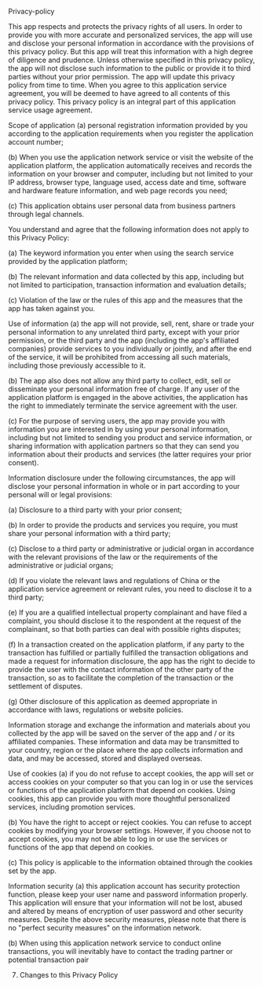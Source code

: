 Privacy-policy

This app respects and protects the privacy rights of all users. In order to provide you with more accurate and personalized services, the app will use and disclose your personal information in accordance with the provisions of this privacy policy. But this app will treat this information with a high degree of diligence and prudence. Unless otherwise specified in this privacy policy, the app will not disclose such information to the public or provide it to third parties without your prior permission. The app will update this privacy policy from time to time. When you agree to this application service agreement, you will be deemed to have agreed to all contents of this privacy policy. This privacy policy is an integral part of this application service usage agreement.



Scope of application (a) personal registration information provided by you according to the application requirements when you register the application account number;



(b) When you use the application network service or visit the website of the application platform, the application automatically receives and records the information on your browser and computer, including but not limited to your IP address, browser type, language used, access date and time, software and hardware feature information, and web page records you need;



(c) This application obtains user personal data from business partners through legal channels.



You understand and agree that the following information does not apply to this Privacy Policy:



(a) The keyword information you enter when using the search service provided by the application platform;



(b) The relevant information and data collected by this app, including but not limited to participation, transaction information and evaluation details;



(c) Violation of the law or the rules of this app and the measures that the app has taken against you.



Use of information (a) the app will not provide, sell, rent, share or trade your personal information to any unrelated third party, except with your prior permission, or the third party and the app (including the app's affiliated companies) provide services to you individually or jointly, and after the end of the service, it will be prohibited from accessing all such materials, including those previously accessible to it.



(b) The app also does not allow any third party to collect, edit, sell or disseminate your personal information free of charge. If any user of the application platform is engaged in the above activities, the application has the right to immediately terminate the service agreement with the user.



(c) For the purpose of serving users, the app may provide you with information you are interested in by using your personal information, including but not limited to sending you product and service information, or sharing information with application partners so that they can send you information about their products and services (the latter requires your prior consent).



Information disclosure under the following circumstances, the app will disclose your personal information in whole or in part according to your personal will or legal provisions:



(a) Disclosure to a third party with your prior consent;



(b) In order to provide the products and services you require, you must share your personal information with a third party;



(c) Disclose to a third party or administrative or judicial organ in accordance with the relevant provisions of the law or the requirements of the administrative or judicial organs;



(d) If you violate the relevant laws and regulations of China or the application service agreement or relevant rules, you need to disclose it to a third party;



(e) If you are a qualified intellectual property complainant and have filed a complaint, you should disclose it to the respondent at the request of the complainant, so that both parties can deal with possible rights disputes;



(f) In a transaction created on the application platform, if any party to the transaction has fulfilled or partially fulfilled the transaction obligations and made a request for information disclosure, the app has the right to decide to provide the user with the contact information of the other party of the transaction, so as to facilitate the completion of the transaction or the settlement of disputes.



(g) Other disclosure of this application as deemed appropriate in accordance with laws, regulations or website policies.



Information storage and exchange the information and materials about you collected by the app will be saved on the server of the app and / or its affiliated companies. These information and data may be transmitted to your country, region or the place where the app collects information and data, and may be accessed, stored and displayed overseas.



Use of cookies (a) if you do not refuse to accept cookies, the app will set or access cookies on your computer so that you can log in or use the services or functions of the application platform that depend on cookies. Using cookies, this app can provide you with more thoughtful personalized services, including promotion services.



(b) You have the right to accept or reject cookies. You can refuse to accept cookies by modifying your browser settings. However, if you choose not to accept cookies, you may not be able to log in or use the services or functions of the app that depend on cookies.



(c) This policy is applicable to the information obtained through the cookies set by the app.



Information security (a) this application account has security protection function, please keep your user name and password information properly. This application will ensure that your information will not be lost, abused and altered by means of encryption of user password and other security measures. Despite the above security measures, please note that there is no "perfect security measures" on the information network.



(b) When using this application network service to conduct online transactions, you will inevitably have to contact the trading partner or potential transaction pair



7. Changes to this Privacy Policy
